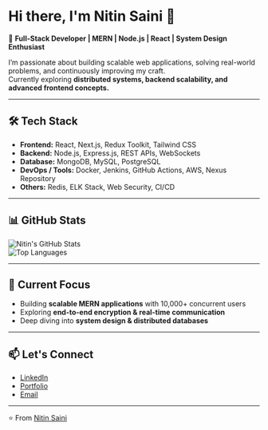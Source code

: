 # Hi there, I'm Nitin Saini 👋  

🚀 **Full-Stack Developer | MERN | Node.js | React | System Design Enthusiast**  

I’m passionate about building scalable web applications, solving real-world problems, and continuously improving my craft.  
Currently exploring **distributed systems, backend scalability, and advanced frontend concepts.**

---

## 🛠️ Tech Stack

- **Frontend:** React, Next.js, Redux Toolkit, Tailwind CSS  
- **Backend:** Node.js, Express.js, REST APIs, WebSockets  
- **Database:** MongoDB, MySQL, PostgreSQL  
- **DevOps / Tools:** Docker, Jenkins, GitHub Actions, AWS, Nexus Repository  
- **Others:** Redis, ELK Stack, Web Security, CI/CD  

---

## 📊 GitHub Stats  

![Nitin's GitHub Stats](https://github-readme-stats.vercel.app/api?username=nitin-17&show_icons=true&theme=tokyonight)  
![Top Languages](https://github-readme-stats.vercel.app/api/top-langs/?username=nitin-17&layout=compact&theme=tokyonight)  

---

## 🌱 Current Focus
- Building **scalable MERN applications** with 10,000+ concurrent users  
- Exploring **end-to-end encryption & real-time communication**  
- Deep diving into **system design & distributed databases**  

---

## 📫 Let's Connect  

- [LinkedIn](https://www.linkedin.com/in/i-nitin-saini/)  
- [Portfolio](https://i-nitin-saini.vercel.app/)  
- [Email](mailto:saininitin952@example.com)  

---

⭐️ From [Nitin Saini](https://github.com/nitin-17)
